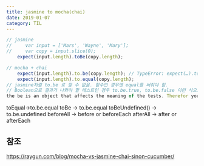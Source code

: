 ```yaml
---
title: jasmine to mocha(chai)
date: 2019-01-07
category: TIL
---
```


```js
// jasmine
//     var input = ['Mars', 'Wayne', 'Mary'];
//     var copy = input.slice(0);
    expect(input.length).toBe(copy.length);

// mocha + chai
    expect(input.length).to.be(copy.length); // TypeError: expect(…).to.be is not a function
    expect(input.length).to.equal(copy.length);
// jasmine처럼 to.be 로 할 수 없음. 함수인 경우엔 equal를 써줘야 함.
// Boolean으로 결과가 나와야 할 테스트인 경우 to.be.true, to.be.false 이런 식으로 변환해줄 수 있음. 다만, 'be'가 소문자인 것에 유의할 것.
the be is an object that affects the meaning of the tests. Therefor you can't call it as it was a function but you need to access its properties or methods. chaijs.com/api/bdd

```

toEqual->to.be.equal
toBe -> to.be.equal
toBeUndefined() -> to.be.undefined
beforeAll -> before or beforeEach
afterAll -> after or afterEach

## 참조

https://raygun.com/blog/mocha-vs-jasmine-chai-sinon-cucumber/
